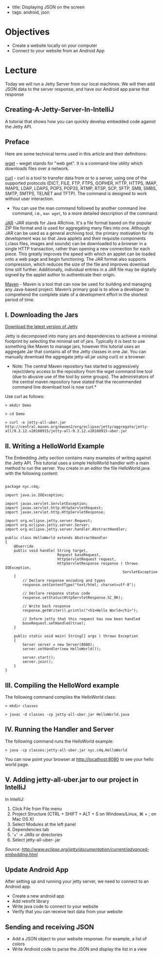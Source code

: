 - title: Displaying JSON on the screen
- tags: android, json

# Objectives

- Create a website locally on your computer
- Connect to your website from an Android App

# Lecture

Today we will run a Jetty Server from our local machines.
We will then add JSON data to the server response, and have our Android app
parse that response

## Creating-A-Jetty-Server-In-IntelliJ

A tutorial that shows how you can quickly develop embedded code against the Jetty API.

## Preface
Here are some technical terms used in this article and their definitions:

[wget](http://www.computerhope.com/unix/wget.htm) - weget stands for "web get". It is a command-line utility which downloads files over a network.

[curl](https://curl.haxx.se/docs/manpage.html) - curl is a tool to transfer data from or to a server, using one of the supported protocols (DICT, FILE, FTP, FTPS, GOPHER, HTTP, HTTPS, IMAP, IMAPS, LDAP, LDAPS, POP3, POP3S, RTMP, RTSP, SCP, SFTP, SMB, SMBS, SMTP, SMTPS, TELNET and TFTP). The command is designed to work without user interaction.

* You can use the man command followed by another command line command, i.e., ```man wget```, to a more detailed description of the command.


[JAR](https://docs.oracle.com/javase/8/docs/technotes/guides/jar/jarGuide.html) -JAR stands for Java ARchive. It's a file format based on the popular ZIP file format and is used for aggregating many files into one. Although JAR can be used as a general archiving tool, the primary motivation for its development was so that Java applets and their requisite components (.class files, images and sounds) can be downloaded to a browser in a single HTTP transaction, rather than opening a new connection for each piece. This greatly improves the speed with which an applet can be loaded onto a web page and begin functioning. The JAR format also supports compression, which reduces the size of the file and improves download time still further. Additionally, individual entries in a JAR file may be digitally signed by the applet author to authenticate their origin.

[Maven](https://maven.apache.org/what-is-maven.html) -
Maven is a  tool that can now be used for building and managing any Java-based project.
Maven’s primary goal is to allow a developer to comprehend the complete state of a development effort in the shortest period of time.

## I. Downloading the Jars

[Download the latest version of Jetty](http://www.eclipse.org/jetty/download.html)

Jetty is decomposed into many jars and dependencies to achieve a minimal footprint by selecting the minimal set of jars. Typically it is best to use something like Maven to manage jars, however this tutorial uses an aggregate Jar that contains all of the Jetty classes in one Jar. You can manually download the aggregate jetty-all.jar using curl) or a browser.

* Note: The central Maven repository has started to aggressively reject/deny access to the repository from the wget command line tool (due to abusive use of the tool by some groups). The administrators of the central maven repository have stated that the recommended command line download tool is now curl.*

Use curl as follows:

```
> mkdir Demo

> cd Demo

> curl -o jetty-all-uber.jar http://central.maven.org/maven2/org/eclipse/jetty/aggregate/jetty-all/9.3.12.v20160915/jetty-all-9.3.12.v20160915-uber.jar
```

## II. Writing a HelloWorld Example
The Embedding Jetty section contains many examples of writing against the Jetty API. This tutorial uses a simple HelloWorld handler with a main method to run the server. You create in an editor the file HelloWorld.java with the following content:

```

package nyc.c4q;

import java.io.IOException;

import javax.servlet.ServletException;
import javax.servlet.http.HttpServletRequest;
import javax.servlet.http.HttpServletResponse;

import org.eclipse.jetty.server.Request;
import org.eclipse.jetty.server.Server;
import org.eclipse.jetty.server.handler.AbstractHandler;

public class HelloWorld extends AbstractHandler
{
    @Override
    public void handle( String target,
                        Request baseRequest,
                        HttpServletRequest request,
                        HttpServletResponse response ) throws IOException,
                                                      ServletException
    {
        // Declare response encoding and types
        response.setContentType("text/html; charset=utf-8");

        // Declare response status code
        response.setStatus(HttpServletResponse.SC_OK);

        // Write back response
        response.getWriter().println("<h1>Hello World</h1>");

        // Inform jetty that this request has now been handled
        baseRequest.setHandled(true);
    }

    public static void main( String[] args ) throws Exception
    {
        Server server = new Server(8080);
        server.setHandler(new HelloWorld());

        server.start();
        server.join();
    }
}
```


## III. Compiling the HelloWord example
The following command compiles the HelloWorld class:

```
> mkdir classes

> javac -d classes -cp jetty-all-uber.jar HelloWorld.java
```


## IV. Running the Handler and Server

The following command runs the HelloWorld example:

```
> java -cp classes:jetty-all-uber.jar nyc.c4q.HelloWorld
```

You can now point your browser at [http://locathost:8080](http://localhost:8080) to see your hello world page.

## V. Adding jetty-all-uber.jar to our project in IntelliJ

In IntelliJ:

1. Click File from File menu
2. Project Structure (CTRL + SHIFT + ALT + S on Windows/Linux, ⌘ + ; on Mac OS X)
3. Select Modules at the left panel
4. Dependencies tab
5. '+' → JARs or directories
6. Select jetty-all-uber-.jar

*Source: http://www.eclipse.org/jetty/documentation/current/advanced-embedding.html*

## Update Android App

After setting up and running your jetty server, we need to connect to an Android app.
- Create a new android app
- Add retrofit library
- Write java code to connect to your website
- Verify that you can receive text data from your website

## Sending and receiving JSON
- Add a JSON object to your website response. For example, a list of colors
- Write Android code to parse the JSON and display the list in a view
